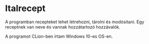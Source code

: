# Italrecept

A programban recepteket lehet létrehozni, tárolni és modósitani.
Egy receptnek van neve és vannak hozzátartozó hozzávalók.

A programot CLion-ben írtam Windows 10-es OS-en.
